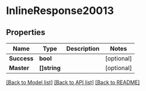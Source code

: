 # InlineResponse20013

## Properties

Name | Type | Description | Notes
------------ | ------------- | ------------- | -------------
**Success** | **bool** |  | [optional] 
**Master** | **[]string** |  | [optional] 

[[Back to Model list]](../README.md#documentation-for-models) [[Back to API list]](../README.md#documentation-for-api-endpoints) [[Back to README]](../README.md)



